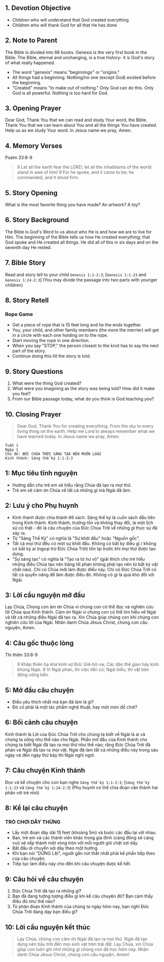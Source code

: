 ## 1. Devotion Objective

- Children who will understand that God created everything
- Children who will thank God for all that He has done

## 2. Note to Parent

The Bible is divided into 66 books. Genesis is the very first book in the Bible. The Bible, eternal and unchanging, is a true history- it is God's story of what really happened.

- The word "genesis" means "beginnings" or "origins."
- All things had a beginning. Nothing/no one (except God) existed before the beginning.
- "Created" means "to make out of nothing." Only God can do this. Only God is all powerful. Nothing is too hard for God.

## 3. Opening Prayer
Dear God, Thank You that we can read and study Your word, the Bible. Thank You that we can learn about You and all the things You have created. Help us as we study Your word. In Jesus name we pray, Amen.

## 4. Memory Verses

Psalm 33:8-9
> 8 Let all the earth fear the LORD; let all the inhabitants of the world stand in awe of him!
> 9 For he spoke, and it came to be; he commanded, and it stood firm.

## 5. Story Opening
What is the most favorite thing you have made? An artwork? A toy?

## 6. Story Background
The Bible is God's Word to us about who He is and how we are to live for Him. The beginning of the Bible tells us how He created everything; that God spoke and He created all things. He did all of this in six days and on the seventh day He rested.

## 7. Bible Story
Read and story tell to your child `Genesis 1:1-2:3`; [`Genesis 1:1-23` and `Genesis 1:24-2:3`] (You may divide the passage into two parts with younger children)

## 8. Story Retell
### Rope Game

- Get a piece of rope that is 15 feet long and tie the ends together.
- You, your child, and other family members (the more the merrier) will get in a circle with each one holding on to the rope.
- Start moving the rope in one direction.
- When you say "STOP," the person closest to the knot has to say the next part of the story.
- Continue doing this till the story is told.

## 9. Story Questions
1. What were the thing God created?
2. What were you imagining as the story was being told? How did it make you feel?
3. From our Bible passage today, what do you think is God teaching you?

## 10. Closing Prayer
> Dear God, Thank You for creating everything. From the sky to every living thing on the earth. Help me Lord to always remember what we have learned today. In Jesus name we pray, Amen.

```
Tuần 1
Ngày 1
Chủ đề: ĐỨC CHÚA TRỜI SÁNG TẠO NÊN MUÔN LOÀI
Kinh thánh: Sáng thế ký 1:1-2:3
```

## 1: Mục tiêu tĩnh nguyện
- Hướng dẫn cho trẻ em sẽ hiểu rằng Chúa đã tạo ra mọi thứ.
- Trẻ em sẽ cảm ơn Chúa về tất cả những gì mà Ngài đã làm.

## 2: Lưu ý cho Phụ huynh
- Kinh thánh được chia thành 66 sách. Sáng thế ký là cuốn sách đầu tiên trong Kinh thánh. Kinh thánh, trường tồn và không thay đổi, là một lịch sử có thật - đó là câu chuyện của Đức Chúa Trời về những gì thực sự đã xảy ra.
- Từ "Sáng Thế Ký" có nghĩa là "Sự khởi đầu" hoặc "Nguồn gốc".
- Tất cả mọi thứ đều có một sự khởi đầu. Không có bất kỳ điều gì / không có bất kỳ ai (ngoại trừ Đức Chúa Trời) tồn tại trước khi mọi thứ được tạo dựng.
- "Sự sáng tạo" có nghĩa là "Tạo ra từ hư vô" (giải thích cho trẻ hiểu những điều Chúa tạo nên bằng lời phán không phải tạo nên từ bất kỳ vật chất nào). Chỉ có Chúa mới làm được điều này. Chỉ có Đức Chúa Trời có tất cả quyền năng để làm được điều đó. Không có gì là quá khó đối với Ngài.

## 3: Lời cầu nguyện mở đầu
Lạy Chúa, Chúng con ảm ơn Chúa vì chúng con có thể đọc và nghiên cứu lời Chúa qua Kinh thánh. Cảm ơn Ngài vì chúng con có thể tìm hiểu về Ngài và tất cả những điều Ngài  đã tạo ra. Xin Chúa giúp chúng con khi chúng con nghiên cứu lời của Ngài. Nhân danh Chúa Jêsus Christ, chúng con cầu nguyện, Amen.

## 4: Câu gốc thuộc lòng
Thi thiên 33:8-9
> 8 Khắp thiên hạ khá kính sợ Đức Giê-hô-va; Các dân thế gian hãy kinh khủng Ngài.
> 9 Vì Ngài phán, thì việc liền có; Ngài biểu, thì vật bèn đứng vững bền.

## 5: Mở đầu câu chuyện

- Điều yêu thích nhất mà bạn đã làm là gì?
- Đó có phải là một tác phẩm nghệ thuật, hay một món đồ chơi?

## 6: Bối cảnh câu chuyện
Kinh thánh là Lời của Đức Chúa Trời cho chúng ta biết về Ngài là ai và chúng ta sống như thế nào cho Ngài. Phần mở đầu của Kinh thánh cho chúng ta biết Ngài đã tạo ra mọi thứ như thế nào; rằng Đức Chúa Trời đã phán và Ngài đã tạo ra mọi vật. Ngài đã làm tất cả những điều này trong sáu ngày và đến ngày thứ bảy thì Ngài nghỉ ngơi.

## 7: Câu chuyện Kinh thánh
Đọc và kể chuyện cho con bạn nghe `Sáng thế ký 1:1-2:3`; [`Sáng thế ký 1:1-23` và `Sáng thế ký 1:24-2:3`) (Phụ huynh có thể chia đoạn văn thành hai phần với trẻ nhỏ)

## 8: Kể lại câu chuyện

### TRÒ CHƠI DÂY THỪNG

- Lấy một đoạn dây dài 15 feet (khoảng 5m) và buộc các đầu lại với nhau.
- Bạn, trẻ em và các thành viên khác trong gia đình (càng đông sẽ càng vui) sẽ xếp thành một vòng tròn với mỗi người giữ chặt sợi dây.
- Bắt đầu di chuyển sợi dây theo một hướng.
- Khi bạn nói "DỪNG LẠI", người gần nút thắt nhất phải kể phần tiếp theo của câu chuyện.
- Tiếp tục làm điều này cho đến khi câu chuyện được kể hết.

## 9: Câu hỏi về câu chuyện
1. Đức Chúa Trời đã tạo ra những gì?
2. Bạn đã đang tưởng tượng điều gì khi kể câu chuyện đó? Bạn cảm thấy điều đó như thế nào?
3. Từ phân đoạn Kinh thánh của chúng ta ngày hôm nay, bạn nghĩ Đức Chúa Trời đang dạy bạn điều gì?

## 10: Lời cầu nguyện kết thúc
> Lạy Chúa, chúng con cảm ơn Ngài đã tạo ra mọi thứ. Ngài đã tạo dựng nên bầu trời đến mọi sinh vật trên trái đất. Lạy Chúa, xin Chúa giúp con luôn ghi nhớ những gì chúng con đã học hôm nay. Nhân danh Chúa Jêsus Christ, chúng con cầu nguyện, Amen!
